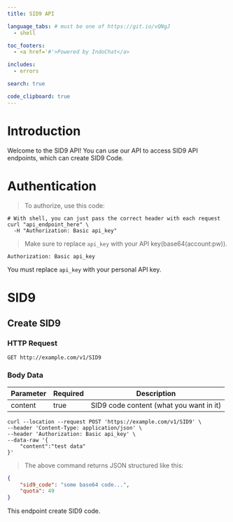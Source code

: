 ```yaml
---
title: SID9 API

language_tabs: # must be one of https://git.io/vQNgJ
  - shell

toc_footers:
  - <a href='#'>Powered by IndoChat</a>

includes:
  - errors

search: true

code_clipboard: true
---
```


# Introduction

Welcome to the SID9 API! You can use our API to access SID9 API endpoints, which can create SID9 Code.

# Authentication

> To authorize, use this code:

```shell
# With shell, you can just pass the correct header with each request
curl "api_endpoint_here" \
  -H "Authorization: Basic api_key"
```

> Make sure to replace `api_key` with your API key(base64(account:pw)).

`Authorization: Basic api_key`

<aside class="notice">
You must replace <code>api_key</code> with your personal API key.
</aside>

# SID9

## Create SID9

### HTTP Request

`GET http://example.com/v1/SID9`

### Body Data

Parameter | Required | Description
---------- | ------- | -----------
content | true | SID9 code content (what you want in it)

```shell
curl --location --request POST 'https://example.com/v1/SID9' \
--header 'Content-Type: application/json' \
--header 'Authorization: Basic api_key' \
--data-raw '{
	"content":"test data"
}'
```

> The above command returns JSON structured like this:

```json
{
    "sid9_code": "some base64 code...",
    "quota": 49
}
```

This endpoint create SID9 code.
